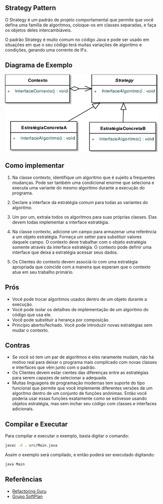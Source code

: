 ## Strategy Pattern

O Strategy é um padrão de projeto comportamental que permite que você defina uma família de algoritmos, coloque-os em classes separadas, e faça os objetos deles intercambiáveis.

O padrão Strategy é muito comum no código Java e pode ser usado em situações em que o seu código terá muitas variações de algoritmo e condições, gerando uma corrente de IFs.

## Diagrama de Exemplo

<p align="center">
  <img src="Diagrama.png" alt="Meu Logo" width="900">
</p>


## Como implementar 

1) Na classe contexto, identifique um algoritmo que é sujeito a frequentes mudanças. Pode ser também uma condicional enorme que seleciona e executa uma variante do mesmo algoritmo durante a execução do programa.

2) Declare a interface da estratégia comum para todas as variantes do algoritmo.

3) Um por um, extraia todos os algoritmos para suas próprias classes. Elas devem todas implementar a interface estratégia.

4) Na classe contexto, adicione um campo para armazenar uma referência a um objeto estratégia. Forneça um setter para substituir valores daquele campo. O contexto deve trabalhar com o objeto estratégia somente através da interface estratégia. O contexto pode definir uma interface que deixa a estratégia acessar seus dados.

5) Os Clientes do contexto devem associá-lo com uma estratégia apropriada que coincide com a maneira que esperam que o contexto atue em seu trabalho primário.

## Prós 

- Você pode trocar algoritmos usados dentro de um objeto durante a execução.
- Você pode isolar os detalhes de implementação de um algoritmo do código que usa ele.
- Você pode substituir a herança por composição.
- Princípio aberto/fechado. Você pode introduzir novas estratégias sem mudar o contexto.

## Contras

- Se você só tem um par de algoritmos e eles raramente mudam, não há motivo real para deixar o programa mais complicado com novas classes e interfaces que vêm junto com o padrão.
- Os Clientes devem estar cientes das diferenças entre as estratégias para serem capazes de selecionar a adequada.
- Muitas linguagens de programação modernas tem suporte do tipo funcional que permite que você implemente diferentes versões de um algoritmo dentro de um conjunto de funções anônimas. Então você poderia usar essas funções exatamente como se estivesse usando objetos estratégia, mas sem inchar seu código com classes e interfaces adicionais.

## Compilar e Executar

Para compilar e executar o exemplo, basta digitar o comando:

```bash
javac -d . src/Main.java
```
Assim o exemplo será compilado, e então poderá ser executado digitando:

```bash
java Main
```

## Referências

- [Refactoring Guru](https://refactoring.guru/pt-br/design-patterns/strategy)
- [Grupo SoftPlan](https://www.softplan.com.br/tech-writers/descomplicando-o-strategy/)